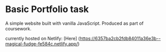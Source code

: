 # Basic Portfolio task

 A simple website built with vanilla JavaScript. Produced as part of coursework.



currently hosted on Netlify: [Here] (https://6357ba2cb2fdb84011a36e3b--magical-fudge-fe584c.netlify.app/) 